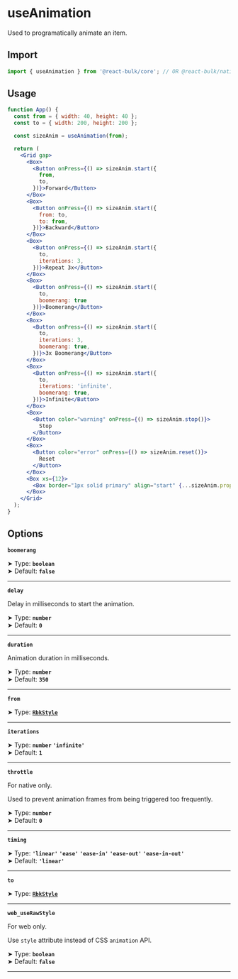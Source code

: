 # useAnimation

Used to programatically animate an item.

## Import

```jsx
import { useAnimation } from '@react-bulk/core'; // OR @react-bulk/native
```

## Usage

```jsx live
function App() {
  const from = { width: 40, height: 40 };
  const to = { width: 200, height: 200 };

  const sizeAnim = useAnimation(from);

  return (
    <Grid gap>
      <Box>
        <Button onPress={() => sizeAnim.start({
          from,
          to,
        })}>Forward</Button>
      </Box>
      <Box>
        <Button onPress={() => sizeAnim.start({
          from: to,
          to: from,
        })}>Backward</Button>
      </Box>
      <Box>
        <Button onPress={() => sizeAnim.start({
          to,
          iterations: 3,
        })}>Repeat 3x</Button>
      </Box>
      <Box>
        <Button onPress={() => sizeAnim.start({
          to,
          boomerang: true
        })}>Boomerang</Button>
      </Box>
      <Box>
        <Button onPress={() => sizeAnim.start({
          to,
          iterations: 3,
          boomerang: true,
        })}>3x Boomerang</Button>
      </Box>
      <Box>
        <Button onPress={() => sizeAnim.start({
          to,
          iterations: 'infinite',
          boomerang: true,
        })}>Infinite</Button>
      </Box>
      <Box>
        <Button color="warning" onPress={() => sizeAnim.stop()}>
          Stop
        </Button>
      </Box>
      <Box>
        <Button color="error" onPress={() => sizeAnim.reset()}>
          Reset
        </Button>
      </Box>
      <Box xs={12}>
        <Box border="1px solid primary" align="start" {...sizeAnim.props} />
      </Box>
    </Grid>
  );
}
```

## Options

**`boomerang`**

➤ Type: **`boolean`** <br/>
➤ Default: **`false`** <br/>

---

**`delay`**

Delay in milliseconds to start the animation.

➤ Type: **`number`** <br/>
➤ Default: **`0`** <br/>

---

**`duration`**

Animation duration in milliseconds.

➤ Type: **`number`** <br/>
➤ Default: **`350`** <br/>

---

**`from`**

➤ Type: **[`RbkStyle`](/docs/type-reference/rbk-style)** <br/>

---

**`iterations`**

➤ Type: **`number` `'infinite'`** <br/>
➤ Default: **`1`** <br/>

---

**`throttle`**

For native only.

Used to prevent animation frames from being triggered too frequently.

➤ Type: **`number`** <br/>
➤ Default: **`0`** <br/>

---

**`timing`**

➤ Type: **`'linear'` `'ease'` `'ease-in'` `'ease-out'` `'ease-in-out'`** <br/>
➤ Default: **`'linear'`** <br/>

---

**`to`**

➤ Type: **[`RbkStyle`](/docs/type-reference/rbk-style)** <br/>

---

**`web_useRawStyle`**

For web only.

Use `style` attribute instead of CSS `animation` API.

➤ Type: **`boolean`** <br/>
➤ Default: **`false`** <br/>

---
